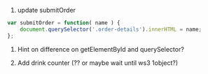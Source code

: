 1. update submitOrder
```javascript
var submitOrder = function( name ) {
    document.querySelector('.order-details').innerHTML = name;
};
```

1. Hint on difference on getElementById and querySelector?

1. Add drink counter (?? or maybe wait until ws3 1object?)
